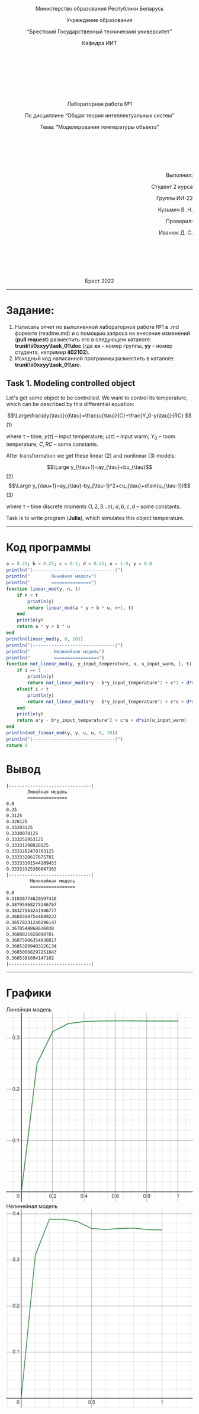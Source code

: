<p align="center"> Министерство образования Республики Беларусь</p>
<p align="center">Учреждение образования</p>
<p align="center">“Брестский Государственный технический университет”</p>
<p align="center">Кафедра ИИТ</p>
<br><br><br><br><br><br><br>
<p align="center">Лабораторная работа №1</p>
<p align="center">По дисциплине “Общая теория интеллектуальных систем”</p>
<p align="center">Тема: “Моделирования температуры объекта”</p>
<br><br><br><br><br>
<p align="right">Выполнил:</p>
<p align="right">Студент 2 курса</p>
<p align="right">Группы ИИ-22</p>
<p align="right">Кузьмич В. Н.</p>
<p align="right">Проверил:</p>
<p align="right">Иванюк Д. С.</p>
<br><br><br><br><br>
<p align="center">Брест 2022</p>


---
# Задание: #
1. Написать отчет по выполненной лабораторной работе №1 в .md формате (readme.md) и с помощью запроса на внесение изменений (**pull request**) разместить его в следующем каталоге: **trunk\ii0xxyy\task_01\doc** (где **xx** - номер группы, **yy** - номер студента, например **ii02102**).
2. Исходный код написанной программы разместить в каталоге: **trunk\ii0xxyy\task_01\src**.

## Task 1. Modeling controlled object ##
Let's get some object to be controlled. We want to control its temperature, which can be described by this differential equation:

$$\Large\frac{dy(\tau)}{d\tau}=\frac{u(\tau)}{C}+\frac{Y_0-y(\tau)}{RC} $$ (1)

where $\tau$ – time; $y(\tau)$ – input temperature; $u(\tau)$ – input warm; $Y_0$ – room temperature; $C,RC$ – some constants.

After transformation we get these linear (2) and nonlinear (3) models:

$$\Large y_{\tau+1}=ay_{\tau}+bu_{\tau}$$ (2)
$$\Large y_{\tau+1}=ay_{\tau}-by_{\tau-1}^2+cu_{\tau}+d\sin(u_{\tau-1})$$ (3)

where $\tau$ – time discrete moments ($1,2,3{\dots}n$); $a,b,c,d$ – some constants.

Task is to write program (**Julia**), which simulates this object temperature.


---
# Код программы #
```julia
a = 0.25; b = 0.25; c = 0.1; d = 0.25; u = 1.0; y = 0.0
println("|-------------------------------|")
println("        Линейная модель")
println("        ===============")
function linear_mod(y, n, t)
    if n < t
        println(y)
        return linear_mod(a * y + b * u, n+1, t)
    end
    println(y)
    return a * y + b * u
end
println(linear_mod(y, 0, 10))
println("|-------------------------------|")
println("         Нелинейная модель")
println("         =================")
function not_linear_mod(y, y_input_temperature, u, u_input_warm, i, t)
    if i == 1
        println(y)
        return not_linear_mod(a*y - b*y_input_temperature^2 + c*1 + d*sin(1), y, u, u, i + 1, t)
    elseif i < t
        println(y)
        return not_linear_mod(a*y - b*y_input_temperature^2 + c*u + d*sin(u_input_warm), y, u, u, i + 1, t)
    end
    println(y)
    return a*y - b*y_input_temperature^2 + c*u + d*sin(u_input_warm)
end
println(not_linear_mod(y, y, u, u, 0, 10))
println("|-------------------------------|")
return 0
```

# Вывод #
```
|-------------------------------|
        Линейная модель
        ===============
0.0
0.25
0.3125
0.328125
0.33203125
0.3330078125
0.333251953125
0.33331298828125
0.3333282470703125
0.3333320617675781
0.33333301544189453
0.33333325386047363
|-------------------------------|
         Нелинейная модель
         =================
0.0
0.31036774620197416
0.38795968275246767
0.38327563241946777
0.36855847544649223
0.36578231246196147
0.3678544868616038
0.3688821928898701
0.36875906354838817
0.36853899403126134
0.36850668297251843
0.3685391694147102
|-------------------------------|
```
---
# Графики #
Линейная модель
<br>
![Линейная](images/linear.png)
Нелинейная модель
<br>
![Нелинейная](images/nonlinear.png)
